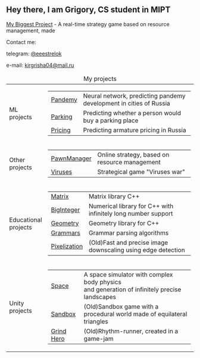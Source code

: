 ## Hey there, I am Grigory, CS student in MIPT

<td><a href="https://github.com/SingularGamesStudio/PawnManager">My Biggest Project</a></td> - A real-time strategy game based on resource management, made 


Contact me:

telegram: [@eeestrelok](https://t.me/eeestrelok)

e-mail: kirgrisha04@mail.ru

<table>
  <thead>
    <tr>
        <td colspan="2" style="text-align:center">My projects</td>
    </tr>
  </thead>
    
  <tbody>
    <tr>
        <td>ML<br>projects</td>
        <td><table>
            <tr>
                <td><a href="https://github.com/SingularGamesStudio/Pandemy">Pandemy</a></td>
                <td><a>Neural network, predicting pandemy development in cities of Russia</a></td>
            </tr>
            <tr>
                <td><a href="https://github.com/SingularGamesStudio/CarHack">Parking</a></td>
                <td><a>Predicting whether a person would buy a parking place</a></td>
            </tr>
            <tr>
                <td><a href="https://github.com/SingularGamesStudio/ArmHack">Pricing</a></td>
                <td><a>Predicting armature pricing in Russia</a></td>
            </tr>
        </table></td>
    </tr>
    <tr>
        <td>Other<br>projects</td>
        <td><table>
            <tr>
                <td><a href="https://github.com/SingularGamesStudio/PawnManager">PawnManager</a></td>
                <td><a>Online strategy, based on resource management</a></td>
            </tr>
            <tr>
                <td><a href="https://github.com/SingularGamesStudio/VirusesPython">Viruses</a></td>
                <td><a>Strategical game "Viruses war"</a></td>
            </tr>
        </table></td>
    </tr>
    <tr>
        <td>Educational<br>projects</td>
        <td><table>
            <tr>
                <td><a href="https://github.com/SingularGamesStudio/Matrix">Matrix</a></td>
                <td><a>Matrix library С++</a></td>
            </tr>
            <tr>
                <td><a href="https://github.com/SingularGamesStudio/BigInt">BigInteger</a></td>
                <td><a>Numerical library for C++ with infinitely long number support</a></td>
            </tr>
            <tr>
                <td><a href="https://github.com/SingularGamesStudio/Geom">Geometry</a></td>
                <td><a>Geometry library for C++</a></td>
            </tr>
            <tr>
                <td><a href="https://github.com/SingularGamesStudio/Grammars">Grammars</a></td>
                <td><a>Grammar parsing algorithms</a></td>
            </tr>
            <tr>
                <td><a href="https://github.com/SingularGamesStudio/Pixelize">Pixelization</a></td>
                <td><a>(Old)Fast and precise image downscaling using edge detection</a></td>
            </tr>
        </table></td>
    </tr>
    <tr>
        <td>Unity<br>projects</td>
        <td><table>
            <tr>
                <td><a href="https://github.com/SingularGamesStudio/Space">Space</a></td>
                <td><a>A space simulator with complex body physics <br>and generation of infinitely precise landscapes</a></td>
            </tr>
            <tr>
                <td><a href="https://github.com/SingularGamesStudio/TrianglesGame">Sandbox</a></td>
                <td><a>(Old)Sandbox game with a procedural world made of equilateral triangles</a></td>
            </tr>
            <tr>
                <td><a href="https://github.com/SingularGamesStudio/HKJam">Grind Hero</a></td>
                <td><a>(Old)Rhythm-runner, created in a game-jam</a></td>
            </tr>
        </table></td>
    </tr>
  </tbody>
</table>
